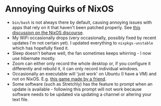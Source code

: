 # Annoying Quirks of NixOS

- `bin/bash` is not always there by default, causing annoying issues with apps that rely on it that haven't been patched properly. See [this discussion on the NixOS discourse](https://discourse.nixos.org/t/add-bin-bash-to-avoid-unnecessary-pain/5673/9).
- My WiFi occasionally drops (very occasionally, possibly fixed by recent updates I'm not certain yet). I updated everything to `nixpkgs-unstable` which has hopefully fixed it.
- Sleep doesn't behave well, the fan sometimes keeps whirring - I now use hibernate mostly.
- Zoom can either only record the whole desktop or, if you configure it differently and rebuild it, it can only record individual windows.
- Occasionally an executable will 'just work' on Ubuntu (I have a VM) and not on NixOS. E.g. [this game made by a friend](https://sdfgeoff.itch.io/text-operator).
- Some software (such as Stretchly) has the feature to prompt when an update is available - following this prompt will not work because software needs to be updated via updating a channel or altering your text file.